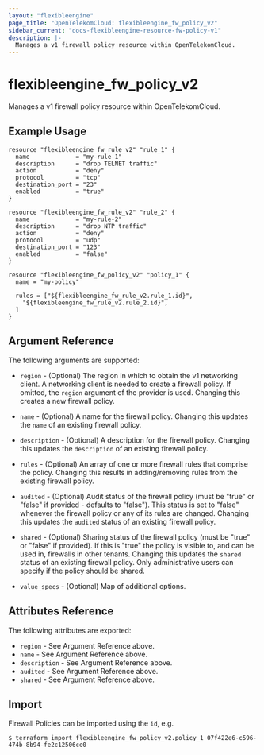 ```yaml
---
layout: "flexibleengine"
page_title: "OpenTelekomCloud: flexibleengine_fw_policy_v2"
sidebar_current: "docs-flexibleengine-resource-fw-policy-v1"
description: |-
  Manages a v1 firewall policy resource within OpenTelekomCloud.
---
```


# flexibleengine\_fw\_policy_v2

Manages a v1 firewall policy resource within OpenTelekomCloud.

## Example Usage

```hcl
resource "flexibleengine_fw_rule_v2" "rule_1" {
  name             = "my-rule-1"
  description      = "drop TELNET traffic"
  action           = "deny"
  protocol         = "tcp"
  destination_port = "23"
  enabled          = "true"
}

resource "flexibleengine_fw_rule_v2" "rule_2" {
  name             = "my-rule-2"
  description      = "drop NTP traffic"
  action           = "deny"
  protocol         = "udp"
  destination_port = "123"
  enabled          = "false"
}

resource "flexibleengine_fw_policy_v2" "policy_1" {
  name = "my-policy"

  rules = ["${flexibleengine_fw_rule_v2.rule_1.id}",
    "${flexibleengine_fw_rule_v2.rule_2.id}",
  ]
}
```

## Argument Reference

The following arguments are supported:

* `region` - (Optional) The region in which to obtain the v1 networking client.
    A networking client is needed to create a firewall policy. If omitted, the
    `region` argument of the provider is used. Changing this creates a new
    firewall policy.

* `name` - (Optional) A name for the firewall policy. Changing this
    updates the `name` of an existing firewall policy.

* `description` - (Optional) A description for the firewall policy. Changing
    this updates the `description` of an existing firewall policy.

* `rules` - (Optional) An array of one or more firewall rules that comprise
    the policy. Changing this results in adding/removing rules from the
    existing firewall policy.

* `audited` - (Optional) Audit status of the firewall policy
    (must be "true" or "false" if provided - defaults to "false").
    This status is set to "false" whenever the firewall policy or any of its
    rules are changed. Changing this updates the `audited` status of an existing
    firewall policy.

* `shared` - (Optional) Sharing status of the firewall policy (must be "true"
    or "false" if provided). If this is "true" the policy is visible to, and
    can be used in, firewalls in other tenants. Changing this updates the
    `shared` status of an existing firewall policy. Only administrative users
    can specify if the policy should be shared.

* `value_specs` - (Optional) Map of additional options.

## Attributes Reference

The following attributes are exported:

* `region` - See Argument Reference above.
* `name` - See Argument Reference above.
* `description` - See Argument Reference above.
* `audited` - See Argument Reference above.
* `shared` - See Argument Reference above.

## Import

Firewall Policies can be imported using the `id`, e.g.

```
$ terraform import flexibleengine_fw_policy_v2.policy_1 07f422e6-c596-474b-8b94-fe2c12506ce0
```

